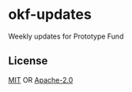 # okf-updates
Weekly updates for Prototype Fund

## License
[MIT](./LICENSE-MIT) OR [Apache-2.0](./LICENSE-APACHE)
